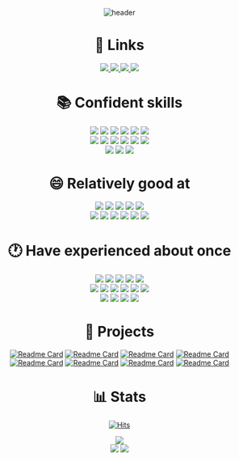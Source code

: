 <div align=center>

![header](https://capsule-render.vercel.app/api?type=waving&color=gradient&customColorList=10&height=250&section=header&text=SeungJin%20Kim&fontSize=90&animation=fadeIn)

# 👤 Links

<a href="https://study-ksj.notion.site/32516b6dc86f406e8eb7a0265c474a2a"> <img src="https://img.shields.io/badge/Notion-000000?style=flat-square&logo=Notion&logoColor=white"/> </a>
<a href="https://ohksj77.tistory.com/"> <img src="https://img.shields.io/badge/Blog-000000?style=flat-square&logo=Tistory&logoColor=white"/> </a>
<a href="https://ohksj77.gitbook.io/seungjin-kim/"> <img src="https://img.shields.io/badge/Gitbook-000000?style=flat-square&logo=Gitbook&logoColor=white"/> </a>
<a href="mailto:ohksj77@naver.com"> <img src="https://img.shields.io/badge/Email-000000?style=flat-square&logo=Mail.Ru&logoColor=white"/> </a>

# 📚 Confident skills
![](https://img.shields.io/badge/java-007396?style=for-the-badge&logo=OpenJDK&logoColor=white)
![](https://img.shields.io/badge/Spring-6DB33F?style=for-the-badge&logo=Spring&logoColor=white)
![](https://img.shields.io/badge/springboot-6DB33F?style=for-the-badge&logo=springboot&logoColor=white)
![](https://img.shields.io/badge/Spring_Security-6DB33F?style=for-the-badge&logo=SpringSecurity&logoColor=white)
![](https://img.shields.io/badge/JUnit5-25A162?style=for-the-badge&logo=JUnit5&logoColor=white)
![](https://img.shields.io/badge/Hibernate-59666C?style=for-the-badge&logo=Hibernate&logoColor=white)
<br>
![](https://img.shields.io/badge/MySQL-4479A1?style=for-the-badge&logo=MySQL&logoColor=white)
![](https://img.shields.io/badge/Redis-DC382D?style=for-the-badge&logo=Redis&logoColor=white)
![](https://img.shields.io/badge/RabbitMQ-FF6600?style=for-the-badge&logo=RabbitMQ&logoColor=white)
![](https://img.shields.io/badge/Apache_Kafka-231F20?style=for-the-badge&logo=ApacheKafka&logoColor=white)
![](https://img.shields.io/badge/nginx-%23009639.svg?style=for-the-badge&logo=nginx&logoColor=white)
![](https://img.shields.io/badge/docker-%230db7ed.svg?style=for-the-badge&logo=docker&logoColor=white)
<br>
![](https://img.shields.io/badge/Amazon%20EC2-FF9900?style=for-the-badge&logo=Amazon%20EC2&logoColor=white)
![](https://img.shields.io/badge/Amazon%20S3-569A31?style=for-the-badge&logo=Amazon%20S3&logoColor=white)
![](https://img.shields.io/badge/amazonrds-527FFF?style=for-the-badge&logo=amazonrds&logoColor=white)

# 😄 Relatively good at
![](https://img.shields.io/badge/Kotlin-7F52FF?style=for-the-badge&logo=Kotlin&logoColor=white)
![](https://img.shields.io/badge/postgresql-4169E1?style=for-the-badge&logo=postgresql&logoColor=white)
![](https://img.shields.io/badge/grafana-%23F46800.svg?style=for-the-badge&logo=grafana&logoColor=white)
![](https://img.shields.io/badge/Prometheus-E6522C?style=for-the-badge&logo=Prometheus&logoColor=white)
![](https://img.shields.io/badge/elasticstack-005571?style=for-the-badge&logo=elasticstack&logoColor=white)
<br>
![](https://img.shields.io/badge/kubernetes-326CE5?style=for-the-badge&logo=kubernetes&logoColor=white)
![](https://img.shields.io/badge/argo-EF7B4D?style=for-the-badge&logo=argo&logoColor=white)
![](https://img.shields.io/badge/amazoneks-FF9900?style=for-the-badge&logo=amazoneks&logoColor=white)
![](https://img.shields.io/badge/googlecloud-4285F4?style=for-the-badge&logo=googlecloud&logoColor=white)
![](https://img.shields.io/badge/GitHub_Actions-2088FF?style=for-the-badge&logo=GitHubActions&logoColor=white)
![](https://img.shields.io/badge/jenkins-D24939?style=for-the-badge&logo=jenkins&logoColor=white)

# 🕐 Have experienced about once
![](https://img.shields.io/badge/Python-3776AB?style=for-the-badge&logo=Python&logoColor=white)
![](https://img.shields.io/badge/Flask-000000?style=for-the-badge&logo=Flask&logoColor=white)
![](https://img.shields.io/badge/Faust-66FFCC?style=for-the-badge&logo=Faust&logoColor=white)
![](https://img.shields.io/badge/Celery-37814A?style=for-the-badge&logo=Celery&logoColor=white)
![](https://img.shields.io/badge/Gunicorn-499848?style=for-the-badge&logo=Gunicorn&logoColor=white)
<br>
![](https://img.shields.io/badge/JavaScript-F7DF1E?style=for-the-badge&logo=JavaScript&logoColor=white)
![](https://img.shields.io/badge/Node.js-339933?style=for-the-badge&logo=Node.js&logoColor=white)
![](https://img.shields.io/badge/Koa-33333D?style=for-the-badge&logo=Koa&logoColor=white)
![](https://img.shields.io/badge/React-61DAFB?style=for-the-badge&logo=React&logoColor=white)
![](https://img.shields.io/badge/Android-3DDC84?style=for-the-badge&logo=Android&logoColor=white)
![](https://img.shields.io/badge/Thymeleaf-005F0F?style=for-the-badge&logo=Thymeleaf&logoColor=white)
<br>
![](https://img.shields.io/badge/Google_Colab-F9AB00?style=for-the-badge&logo=GoogleColab&logoColor=white)
![](https://img.shields.io/badge/Keras-D00000?style=for-the-badge&logo=Keras&logoColor=white)
![](https://img.shields.io/badge/Selenium-43B02A?style=for-the-badge&logo=Selenium&logoColor=white)
![](https://img.shields.io/badge/Klaytn-6F6558?style=for-the-badge&logo=Klaytn&logoColor=white)

# 👥 Projects
[![Readme Card](https://github-readme-stats.vercel.app/api/pin/?theme=darcula&username=tukcom2023CD&repo=DragonGuard-JinJin)](https://github.com/tukcom2023CD/DragonGuard-JinJin)
[![Readme Card](https://github-readme-stats.vercel.app/api/pin/?theme=darcula&username=ALLBACK-2022&repo=DoodleDoodle-v2)](https://github.com/ALLBACK-2022/DoodleDoodle-v2)
[![Readme Card](https://github-readme-stats.vercel.app/api/pin/?theme=darcula&username=C-B-U&repo=owl-forest)](https://github.com/C-B-U/owl-forest)
[![Readme Card](https://github-readme-stats.vercel.app/api/pin/?theme=darcula&username=HongDam-org&repo=TWTW)](https://github.com/HongDam-org/TWTW)
[![Readme Card](https://github-readme-stats.vercel.app/api/pin/?theme=darcula&username=sunday-study-kr&repo=used-car)](https://github.com/sunday-study-kr/used-car)
[![Readme Card](https://github-readme-stats.vercel.app/api/pin/?theme=darcula&username=TeamOwori&repo=Owori-Server)](https://github.com/TeamOwori/Owori-Server)
[![Readme Card](https://github-readme-stats.vercel.app/api/pin/?theme=darcula&username=ComputerApplicationLKC&repo=AlgorithmReview)](https://github.com/ComputerApplicationLKC/AlgorithmReview)
[![Readme Card](https://github-readme-stats.vercel.app/api/pin/?theme=darcula&username=ALLBACK-2022&repo=DoodleDoodle)](https://github.com/ALLBACK-2022/DoodleDoodle)

# 📊 Stats
[![Hits](https://hits.seeyoufarm.com/api/count/incr/badge.svg?url=https%3A%2F%2Fgithub.com%2Fohksj77&count_bg=%23258CEF&title_bg=%2394B9EF&icon=&icon_color=%23E7E7E7&title=hits&edge_flat=false)](https://hits.seeyoufarm.com)

<a href="https://solved.ac/profile/ohksj77"> <img src="http://mazassumnida.wtf/api/v2/generate_badge?boj=ohksj77"/> </a>
<br>
![](https://github-readme-stats.vercel.app/api?username=ohksj77&bg_color=30,e96443,904e95&title_color=fff&text_color=fff)
![](https://capsule-render.vercel.app/api?type=waving&color=gradient&customColorList=10&height=150&section=footer)

</div>
